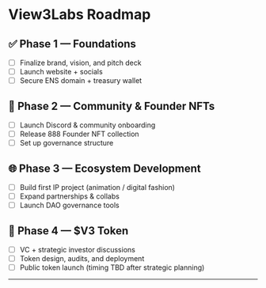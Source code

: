 # View3Labs Roadmap

## ✅ Phase 1 — Foundations
- [ ] Finalize brand, vision, and pitch deck  
- [ ] Launch website + socials  
- [ ] Secure ENS domain + treasury wallet  

## 🚀 Phase 2 — Community & Founder NFTs
- [ ] Launch Discord & community onboarding  
- [ ] Release 888 Founder NFT collection  
- [ ] Set up governance structure  

## 🌐 Phase 3 — Ecosystem Development
- [ ] Build first IP project (animation / digital fashion)  
- [ ] Expand partnerships & collabs  
- [ ] Launch DAO governance tools  

## 🔮 Phase 4 — $V3 Token
- [ ] VC + strategic investor discussions  
- [ ] Token design, audits, and deployment  
- [ ] Public token launch (timing TBD after strategic planning)  

---
